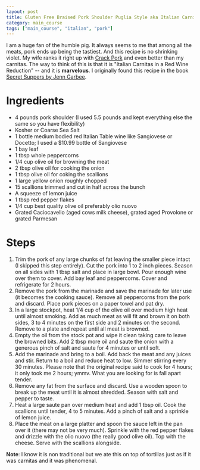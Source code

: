```yaml
---
layout: post
title: Gluten Free Braised Pork Shoulder Puglia Style aka Italian Carnitas
category: main_course
tags: ["main_course", "italian", "pork"]
---
```

I am a huge fan of the humble pig.  It always seems to me that among all the meats, pork ends up being the tastiest.  And this recipe is no shrinking violet.  My wife ranks it right up with [Crack Pork](https://fuzzyblog.io/recipes/pork/2019/06/07/crack-pork.html) and even better than my carnitas.  The way to think of this is that it is "Italian Carnitas in a Red Wine Reduction" -- and it is **marvelous**.  I originally found this recipe in the book [Secret Suppers by Jenn Garbee](https://www.amazon.com/Secret-Suppers-Underground-Restaurants-Warehouses/dp/1570615462).

# Ingredients

* 4 pounds pork shoulder (I used 5.5 pounds and kept everything else the same so you have flexibility)
* Kosher or Coarse Sea Salt
* 1 bottle medium bodied red Italian Table wine like Sangiovese or Docetto; I used a $10.99 bottle of Sangiovese
* 1 bay leaf
* 1 tbsp whole peppercorns
* 1/4 cup olive oil for browning the meat
* 2 tbsp olive oil for cooking the onion
* 1 tbsp olive oil for coking the scallions
* 1 large yellow onion roughly chopped
* 15 scallions trimmed and cut in half across the bunch
* A squeeze of lemon juice
* 1 tbsp red pepper flakes
* 1/4 cup best quality olive oil preferably olio nuovo
* Grated Caciocavello (aged cows milk cheese), grated aged Provolone or grated Parmesan

# Steps

1.  Trim the pork of any large chunks of fat leaving the smaller piece intact (I skipped this step entirely).  Cut the pork into 1 to 2 inch pieces.  Season on all sides with 1 tbsp salt and place in large bowl.  Pour enough wine over them to cover.  Add bay leaf and peppercorns.  Cover and refrigerate for 2 hours.
2. Remove the pork from the marinade and save the marinade for later use (it becomes the cooking sauce).  Remove all peppercorns from the pork and discard.  Place pork pieces on a paper towel and pat dry.
3. In a large stockpot, heat 1/4 cup of the olive oil over medium high heat until almost smoking.  Add as much meat as will fit and brown it on both sides, 3 to 4 minutes on the first side and 2 minutes on the second.  Remove to a plate and repeat until all meat is browned.
4. Empty the oil from the stock pot and wipe it clean taking care to leave the browned bits.  Add 2 tbsp more oil and saute the onion with a generous pinch of salt and saute for 4 minutes or until soft.  
5. Add the marinade and bring to a boil.  Add back the meat and any juices and stir.  Return to a boil and reduce heat to low.  Simmer stirring every 30 minutes.  Please note that the original recipe said to cook for 4 hours; it only took me 2 hours; ymmv.  What you are looking for is fall apart tender.
6. Remove any fat from the surface and discard.  Use a wooden spoon to break up the meat until it is almost shredded.  Season with salt and pepper to taste.
7. Heat a large saute pan over medium heat and add 1 tbsp oil.  Cook the scallions until tender, 4 to 5 minutes. Add a pinch of salt and a sprinkle of lemon juice.
8. Place the meat on a large platter and spoon the sauce left in the pan over it (there may not be very much).  Sprinkle with the red pepper flakes and drizzle with the olio nuovo (the really good olive oil).  Top with the cheese.  Serve with the scallions alongside.

**Note**: I know it is non traditional but we ate this on top of tortillas just as if it was carnitas and it was phenomenal.